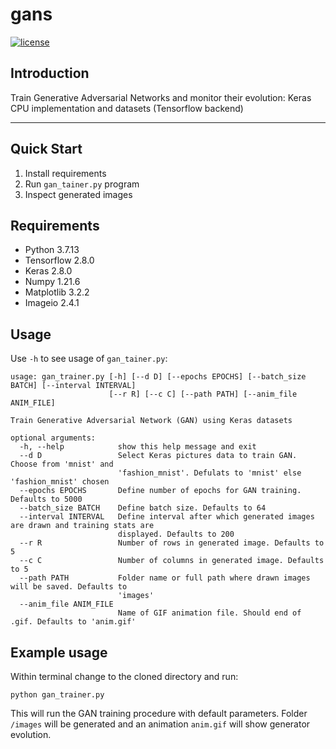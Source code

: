 # gans

[![license](https://img.shields.io/github/license/mashape/apistatus.svg)](LICENSE)

## Introduction

Train Generative Adversarial Networks and monitor their evolution: Keras CPU implementation and datasets (Tensorflow backend)

---

## Quick Start

1. Install requirements
2. Run `gan_tainer.py` program
3. Inspect generated images

## Requirements

- Python        3.7.13
- Tensorflow    2.8.0
- Keras         2.8.0
- Numpy         1.21.6
- Matplotlib    3.2.2
- Imageio       2.4.1

## Usage

Use `-h` to see usage of `gan_tainer.py`:

```
usage: gan_trainer.py [-h] [--d D] [--epochs EPOCHS] [--batch_size BATCH] [--interval INTERVAL]
                      [--r R] [--c C] [--path PATH] [--anim_file ANIM_FILE]

Train Generative Adversarial Network (GAN) using Keras datasets

optional arguments:
  -h, --help            show this help message and exit
  --d D                 Select Keras pictures data to train GAN. Choose from 'mnist' and
                        'fashion_mnist'. Defulats to 'mnist' else 'fashion_mnist' chosen
  --epochs EPOCHS       Define number of epochs for GAN training. Defaults to 5000
  --batch_size BATCH    Define batch size. Defaults to 64
  --interval INTERVAL   Define interval after which generated images are drawn and training stats are
                        displayed. Defaults to 200
  --r R                 Number of rows in generated image. Defaults to 5
  --c C                 Number of columns in generated image. Defaults to 5
  --path PATH           Folder name or full path where drawn images will be saved. Defaults to
                        'images'
  --anim_file ANIM_FILE
                        Name of GIF animation file. Should end of .gif. Defaults to 'anim.gif'
```

## Example usage

Within terminal change to the cloned directory and run:

`python gan_trainer.py`

This will run the GAN training procedure with default parameters. Folder `/images` will be generated and an animation `anim.gif` will show generator evolution. 

